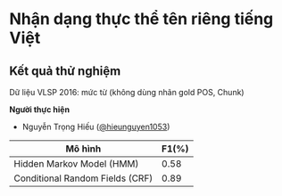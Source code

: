 # Nhận dạng thực thể tên riêng tiếng Việt

## Kết quả thử nghiệm

Dữ liệu VLSP 2016: mức từ (không dùng nhãn gold POS, Chunk)

**Người thực hiện**
* Nguyễn Trọng Hiếu ([@hieunguyen1053](https://github.com/hieunguyen1053))

| Mô hình                         | F1(%) |
| ------------------------------- | ----- |
| Hidden Markov Model (HMM)       | 0.58  |
| Conditional Random Fields (CRF) | 0.89  |

